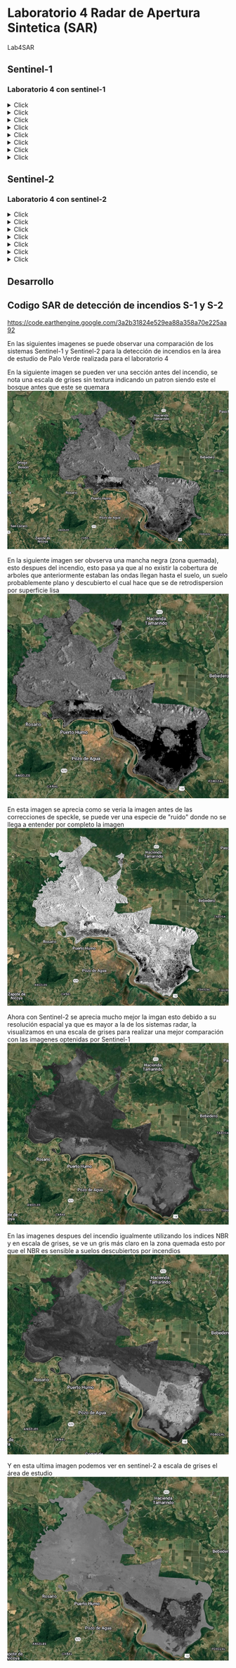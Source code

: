# Laboratorio 4 Radar de Apertura Sintetica (SAR)

Lab4SAR

## Sentinel-1
### Laboratorio 4 con sentinel-1

<details>
  <summary>Click</summary>
  Se importa las capas y el ROI de Palo Verde
  
```js
var roi = ee.FeatureCollection('projects/mtb2023-399203/assets/Palo_verde');
Map.addLayer(roi, {color: 'green'}, 'ROI');
Map.centerObject(roi, 12);

```

</details>


<details>
  <summary>Click</summary>
  Se llama la colección de imagenes de S1, escogiendo la polarización y la orita en este caso desendente
  
```js
var s1 = ee.ImageCollection('COPERNICUS/S1_GRD')
        //.filter(ee.Filter.listContains('transmitterReceiverPolarisation', 'VV','VH'))
        .filter(ee.Filter.eq('instrumentMode', 'IW'))
        .filter(ee.Filter.eq('orbitProperties_pass', 'DESCENDING')) // puede ajustar a ASCENDING
        .filterBounds(roi)
        Map.addLayer( beforeinc,{bands: ['VV'], min: -15, max: -5, gamma: 1.2}, 'antes del incendio sin speckle', 0);

```

</details>

<details>
  <summary>Click</summary>
  Se reduce el speckle o riudo, utilizando un filtro
  
```js
//filtro para reducir el speckle
var SMOOTHING_RADIUS = 50;
var beforeinc = beforeinc.focal_mean(SMOOTHING_RADIUS, 'circle', 'meters');
var afterinc = afterinc.focal_mean(SMOOTHING_RADIUS, 'circle', 'meters');

```

</details>

<details>
  <summary>Click</summary>
  Se seleccionan las bandas según el estudio realizado para visualizar la zona en este caso se utiliza VV
  
```js
var visualization = {
  bands: ['VH'],  
  min: -20,
  max: -5,
};

```

</details>

<details>
  <summary>Click</summary>
  Se añaden las capas de visualizacion tanto antes como despues del incendio
  
```js
Map.addLayer( beforeinc,visualization, 'antes del incendio',0);
Map.addLayer(afterinc, visualization, 'despues del incendio',0);

```

</details>

<details>
  <summary>Click</summary>
  Se realiza una combinación para unir el antes y el despues en una sola imagen y su visualización
  
```js
var coll = beforeinc.addBands(afterinc)
print(coll, 'coleccion junta')
Map.addLayer(coll,imageVisParam, 'Sentinel-1')

```

</details>

<details>
  <summary>Click</summary>
  Se realiza una expresión combinando dos bandas para medir el indice de cambio de las imagenes y su visualización
  
```js
var change = coll.expression ('VH / VH_1', {
    'VH': coll.select ('VH'),   
    'VH_1': coll.select ('VH_1')})
    .toDouble().rename('change');

Map.addLayer(change, {min: 0,max:2},'Raster de cambio', 0);
print(change, 'cambio')

var coll2 = coll.addBands(change)
print(coll2, 'coleccion junta con cambio')

```

</details>

<details>
  <summary>Click</summary>
  Se identifican las zonas quemadas mediante un umbral que nosotros proporcionamos y su visualización
  
```js
var DIFF_UPPER_THRESHOLD = 0.75; 
var zonas_quemadas = change.lt(DIFF_UPPER_THRESHOLD);
Map.addLayer(zonas_quemadas.updateMask(zonas_quemadas),{palette:"D5421E"},'zonas quemadas',1);

```

</details>


## Sentinel-2
### Laboratorio 4 con sentinel-2

<details>
  <summary>Click</summary>
  Para s2 utilizamos un emascaramiento en las nubes ya que no es un SAR, entonces lo primero es realizar esto
  
```js
function cloudMask(image){
  var scl = image.select('SCL');
  var mask = scl.eq(3).or(scl.gte(7).and(scl.lte(10)));
  return image.updateMask(mask.eq(0));
}

```

</details>


<details>
  <summary>Click</summary>
  Se llama a la colección de imagenes de s2 añadiendo el filtro de nuestro ROI y fechas del estudio
  
```js
var s2 = ee.ImageCollection("COPERNICUS/S2_SR_HARMONIZED").filterBounds(roi) 
  .filterDate('2023-01-01', '2023-12-31') 
  .filterBounds(roi) 
  .map(cloudMask) 
   print(s2)

```

</details>


<details>
  <summary>Click</summary>
  Se añaden los filtros para las fechas antes del incendio y despues del incendio
  
```js
var antes = s2.filter(ee.Filter.or(
 ee.Filter.date('2023-04-01', '2023-04-28')))
print(antes, 'antes del incendio s2');
var despues = s2.filter(ee.Filter.or(
 ee.Filter.date('2023-05-10', '2023-06-01')))
print( despues, 'despues del incendio s2');

```

</details>


<details>
  <summary>Click</summary>
  Se añaden las dos colecciones (antes y despues) en una sola imagen
  
```js
var antes2 = antes.mosaic().clip(roi) 
var despues2 =  despues.mosaic().clip(roi)
print(antes, 'imagen antes del incendio')
print(despues, 'imagen despues del incendio')

```

</details>


<details>
  <summary>Click</summary>
  Se añaden las dos colecciones (antes y despues) en una sola imagen y su visualización
  
```js
var antes2 = antes.mosaic().clip(roi) 
var despues2 =  despues.mosaic().clip(roi)
print(antes, 'imagen antes del incendio')
print(despues, 'imagen despues del incendio')
Map.addLayer( antes2,{bands: ['B4', 'B3', 'B2'], min: 354.3920564417735, max: 1282.2158558183125, gamma: 1.2}, 'antes del incendio s2', 0);


```

</details>


<details>
  <summary>Click</summary>
  Se realiza una expresion para los indices de vegetacion en este caso nbr indice normalizado de area quemada y su visualización
  
```js
var preNBR = antes2.normalizedDifference(['B8', 'B12']).rename('nbr');
var postNBR = despues2.normalizedDifference(['B8', 'B12']).rename('nbr');
print(preNBR)

Map.addLayer(preNBR, 
{bands: ['nbr'], min: 0.018902123252200934, max:0.7007203002942072 , gamma: 1.2}, 'nbr antes'); 

Map.addLayer(postNBR, 
{bands: ['nbr'], min: 0.018902123252200934, max:0.7007203002942072 , gamma: 1.2}, 'nbr despues');

var dNBR_unscaled = preNBR.subtract(postNBR);
var dNBR = dNBR_unscaled.multiply(1000);

print("Difference Normalized Burn Ratio: ", dNBR);
var grey = ['white', 'black'];

Map.addLayer(preNBR, {min: -1, max: 1, palette: grey}, 'Prefire Normalized Burn Ratio');
Map.addLayer(postNBR, {min: -1, max: 1, palette: grey}, 'Postfire Normalized Burn Ratio');
Map.addLayer(dNBR, {min: -1000, max: 1000, palette: grey}, 'dNBR greyscale');

```

</details>


<details>
  <summary>Click</summary>
  Por ultimo en s2 para visualizar con colores se añade lo siguiente segun la clasificación deseada para el umbral de zonas quemadas y añadimos los codigos de colores para diferenciarla
  
```js
var sld_intervals =
  '<RasterSymbolizer>' +
    '<ColorMap type="intervals" extended="false" >' +
      '<ColorMapEntry color="#ffffff" quantity="-500" label="-500"/>' +
      '<ColorMapEntry color="#7a8737" quantity="-250" label="-250" />' +
      '<ColorMapEntry color="#acbe4d" quantity="-100" label="-100" />' +
      '<ColorMapEntry color="#0ae042" quantity="100" label="100" />' +
      '<ColorMapEntry color="#fff70b" quantity="270" label="270" />' +
      '<ColorMapEntry color="#ffaf38" quantity="440" label="440" />' +
      '<ColorMapEntry color="#ff641b" quantity="660" label="660" />' +
      '<ColorMapEntry color="#a41fd6" quantity="2000" label="2000" />' +
    '</ColorMap>' +
  '</RasterSymbolizer>';

Map.addLayer(dNBR.sldStyle(sld_intervals), {}, 'dNBR classified');

var thresholds = ee.Image([-1000, -251, -101, 99, 269, 439, 659, 2000]);
var classified = dNBR.lt(thresholds).reduce('sum').toInt();


```

</details>



## Desarrollo
## Codigo SAR de detección de incendios S-1 y S-2
https://code.earthengine.google.com/3a2b31824e529ea88a358a70e225aa92

En las siguientes imagenes se puede observar una comparación de los sistemas Sentinel-1 y Sentinel-2 para la detección de incendios en la área de estudio de Palo Verde realizada para el laboratorio 4




En la siguiente imagen se pueden ver una sección antes del incendio, se nota una escala de grises sin textura indicando un patron siendo este el bosque antes que este se quemara 
![s-1 antes](https://github.com/JosephVillarrealVega/LAB4/blob/e7a7e9a562da094e01d9c40425a8dd42693932f9/S-1%20antes%20del%20incendio.PNG)

En la siguiente imagen ser obvserva una mancha negra (zona quemada), esto despues del incendio, esto pasa ya que al no existir la cobertura de arboles que anteriormente estaban las ondas llegan hasta el suelo, un suelo probablemente plano y descubierto el cual hace que se de retrodispersion por superficie lisa
![s-2 despues](https://github.com/JosephVillarrealVega/LAB4/blob/a9669990d53c2eafe05011170403fa31738f18cd/S-1%20despues%20del%20incendio.PNG)

En esta imagen se aprecia como se veria la imagen antes de las correcciones de speckle, se puede ver una especie de "ruido" donde no se llega a entender por completo la imagen
![antes de speckle](https://github.com/JosephVillarrealVega/LAB4/blob/e7a7e9a562da094e01d9c40425a8dd42693932f9/S-1%20antes%20del%20incendio%20sin%20speckle.PNG)

Ahora con Sentinel-2 se aprecia mucho mejor la imgan esto debido a su resolución espacial ya que es mayor a la de los sistemas radar, la visualizamos en una escala de grises para realizar una mejor comparación con las imagenes optenidas por Sentinel-1 
![nbr antes](https://github.com/JosephVillarrealVega/LAB4/blob/e7a7e9a562da094e01d9c40425a8dd42693932f9/NBR%20antes%20del%20incendio.PNG)

En las imagenes despues del incendio igualmente utilizando los indices NBR y en escala de grises, se ve un gris más claro en la zona quemada esto por que el NBR es sensible a suelos descubiertos por incendios
![nbr despues](https://github.com/JosephVillarrealVega/LAB4/blob/e7a7e9a562da094e01d9c40425a8dd42693932f9/NBR%20despues%20del%20incendio.PNG)

Y en esta ultima imagen podemos ver en sentinel-2 a escala de grises el área de estudio
![escala de grises nbr](https://github.com/JosephVillarrealVega/LAB4/blob/e7a7e9a562da094e01d9c40425a8dd42693932f9/dNBR%20a%20escala%20de%20grises.PNG)
